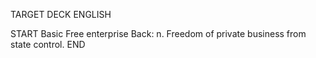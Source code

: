 TARGET DECK
ENGLISH

START
Basic
Free enterprise
Back: n. Freedom of private business from state control.
END
